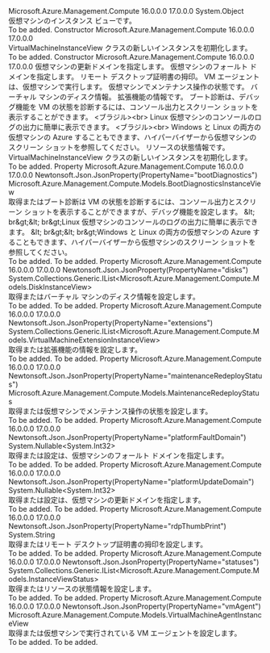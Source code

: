 <Type Name="VirtualMachineInstanceView" FullName="Microsoft.Azure.Management.Compute.Models.VirtualMachineInstanceView">
  <TypeSignature Language="C#" Value="public class VirtualMachineInstanceView" />
  <TypeSignature Language="ILAsm" Value=".class public auto ansi beforefieldinit VirtualMachineInstanceView extends System.Object" />
  <TypeSignature Language="DocId" Value="T:Microsoft.Azure.Management.Compute.Models.VirtualMachineInstanceView" />
  <TypeSignature Language="VB.NET" Value="Public Class VirtualMachineInstanceView" />
  <TypeSignature Language="F#" Value="type VirtualMachineInstanceView = class" />
  <AssemblyInfo>
    <AssemblyName>Microsoft.Azure.Management.Compute</AssemblyName>
    <AssemblyVersion>16.0.0.0</AssemblyVersion>
    <AssemblyVersion>17.0.0.0</AssemblyVersion>
  </AssemblyInfo>
  <Base>
    <BaseTypeName>System.Object</BaseTypeName>
  </Base>
  <Interfaces />
  <Docs>
    <summary>
            仮想マシンのインスタンス ビューです。
            </summary>
    <remarks>To be added.</remarks>
  </Docs>
  <Members>
    <Member MemberName=".ctor">
      <MemberSignature Language="C#" Value="public VirtualMachineInstanceView ();" />
      <MemberSignature Language="ILAsm" Value=".method public hidebysig specialname rtspecialname instance void .ctor() cil managed" />
      <MemberSignature Language="DocId" Value="M:Microsoft.Azure.Management.Compute.Models.VirtualMachineInstanceView.#ctor" />
      <MemberSignature Language="VB.NET" Value="Public Sub New ()" />
      <MemberType>Constructor</MemberType>
      <AssemblyInfo>
        <AssemblyName>Microsoft.Azure.Management.Compute</AssemblyName>
        <AssemblyVersion>16.0.0.0</AssemblyVersion>
        <AssemblyVersion>17.0.0.0</AssemblyVersion>
      </AssemblyInfo>
      <Parameters />
      <Docs>
        <summary>
            VirtualMachineInstanceView クラスの新しいインスタンスを初期化します。
            </summary>
        <remarks>To be added.</remarks>
      </Docs>
    </Member>
    <Member MemberName=".ctor">
      <MemberSignature Language="C#" Value="public VirtualMachineInstanceView (Nullable&lt;int&gt; platformUpdateDomain = null, Nullable&lt;int&gt; platformFaultDomain = null, string rdpThumbPrint = null, Microsoft.Azure.Management.Compute.Models.VirtualMachineAgentInstanceView vmAgent = null, Microsoft.Azure.Management.Compute.Models.MaintenanceRedeployStatus maintenanceRedeployStatus = null, System.Collections.Generic.IList&lt;Microsoft.Azure.Management.Compute.Models.DiskInstanceView&gt; disks = null, System.Collections.Generic.IList&lt;Microsoft.Azure.Management.Compute.Models.VirtualMachineExtensionInstanceView&gt; extensions = null, Microsoft.Azure.Management.Compute.Models.BootDiagnosticsInstanceView bootDiagnostics = null, System.Collections.Generic.IList&lt;Microsoft.Azure.Management.Compute.Models.InstanceViewStatus&gt; statuses = null);" />
      <MemberSignature Language="ILAsm" Value=".method public hidebysig specialname rtspecialname instance void .ctor(valuetype System.Nullable`1&lt;int32&gt; platformUpdateDomain, valuetype System.Nullable`1&lt;int32&gt; platformFaultDomain, string rdpThumbPrint, class Microsoft.Azure.Management.Compute.Models.VirtualMachineAgentInstanceView vmAgent, class Microsoft.Azure.Management.Compute.Models.MaintenanceRedeployStatus maintenanceRedeployStatus, class System.Collections.Generic.IList`1&lt;class Microsoft.Azure.Management.Compute.Models.DiskInstanceView&gt; disks, class System.Collections.Generic.IList`1&lt;class Microsoft.Azure.Management.Compute.Models.VirtualMachineExtensionInstanceView&gt; extensions, class Microsoft.Azure.Management.Compute.Models.BootDiagnosticsInstanceView bootDiagnostics, class System.Collections.Generic.IList`1&lt;class Microsoft.Azure.Management.Compute.Models.InstanceViewStatus&gt; statuses) cil managed" />
      <MemberSignature Language="DocId" Value="M:Microsoft.Azure.Management.Compute.Models.VirtualMachineInstanceView.#ctor(System.Nullable{System.Int32},System.Nullable{System.Int32},System.String,Microsoft.Azure.Management.Compute.Models.VirtualMachineAgentInstanceView,Microsoft.Azure.Management.Compute.Models.MaintenanceRedeployStatus,System.Collections.Generic.IList{Microsoft.Azure.Management.Compute.Models.DiskInstanceView},System.Collections.Generic.IList{Microsoft.Azure.Management.Compute.Models.VirtualMachineExtensionInstanceView},Microsoft.Azure.Management.Compute.Models.BootDiagnosticsInstanceView,System.Collections.Generic.IList{Microsoft.Azure.Management.Compute.Models.InstanceViewStatus})" />
      <MemberSignature Language="F#" Value="new Microsoft.Azure.Management.Compute.Models.VirtualMachineInstanceView : Nullable&lt;int&gt; * Nullable&lt;int&gt; * string * Microsoft.Azure.Management.Compute.Models.VirtualMachineAgentInstanceView * Microsoft.Azure.Management.Compute.Models.MaintenanceRedeployStatus * System.Collections.Generic.IList&lt;Microsoft.Azure.Management.Compute.Models.DiskInstanceView&gt; * System.Collections.Generic.IList&lt;Microsoft.Azure.Management.Compute.Models.VirtualMachineExtensionInstanceView&gt; * Microsoft.Azure.Management.Compute.Models.BootDiagnosticsInstanceView * System.Collections.Generic.IList&lt;Microsoft.Azure.Management.Compute.Models.InstanceViewStatus&gt; -&gt; Microsoft.Azure.Management.Compute.Models.VirtualMachineInstanceView" Usage="new Microsoft.Azure.Management.Compute.Models.VirtualMachineInstanceView (platformUpdateDomain, platformFaultDomain, rdpThumbPrint, vmAgent, maintenanceRedeployStatus, disks, extensions, bootDiagnostics, statuses)" />
      <MemberType>Constructor</MemberType>
      <AssemblyInfo>
        <AssemblyName>Microsoft.Azure.Management.Compute</AssemblyName>
        <AssemblyVersion>16.0.0.0</AssemblyVersion>
        <AssemblyVersion>17.0.0.0</AssemblyVersion>
      </AssemblyInfo>
      <Parameters>
        <Parameter Name="platformUpdateDomain" Type="System.Nullable&lt;System.Int32&gt;" />
        <Parameter Name="platformFaultDomain" Type="System.Nullable&lt;System.Int32&gt;" />
        <Parameter Name="rdpThumbPrint" Type="System.String" />
        <Parameter Name="vmAgent" Type="Microsoft.Azure.Management.Compute.Models.VirtualMachineAgentInstanceView" />
        <Parameter Name="maintenanceRedeployStatus" Type="Microsoft.Azure.Management.Compute.Models.MaintenanceRedeployStatus" />
        <Parameter Name="disks" Type="System.Collections.Generic.IList&lt;Microsoft.Azure.Management.Compute.Models.DiskInstanceView&gt;" />
        <Parameter Name="extensions" Type="System.Collections.Generic.IList&lt;Microsoft.Azure.Management.Compute.Models.VirtualMachineExtensionInstanceView&gt;" />
        <Parameter Name="bootDiagnostics" Type="Microsoft.Azure.Management.Compute.Models.BootDiagnosticsInstanceView" />
        <Parameter Name="statuses" Type="System.Collections.Generic.IList&lt;Microsoft.Azure.Management.Compute.Models.InstanceViewStatus&gt;" />
      </Parameters>
      <Docs>
        <param name="platformUpdateDomain">仮想マシンの更新ドメインを指定します。</param>
        <param name="platformFaultDomain">仮想マシンのフォールト ドメインを指定します。</param>
        <param name="rdpThumbPrint">リモート デスクトップ証明書の拇印。</param>
        <param name="vmAgent">VM エージェントは、仮想マシンで実行します。</param>
        <param name="maintenanceRedeployStatus">仮想マシンでメンテナンス操作の状態です。</param>
        <param name="disks">バーチャル マシンのディスク情報。</param>
        <param name="extensions">拡張機能の情報です。</param>
        <param name="bootDiagnostics">ブート診断は、デバッグ機能を VM の状態を診断するには、コンソール出力とスクリーン ショットを表示することができます。 &lt;ブラジル&gt;&lt;br&gt; Linux 仮想マシンのコンソールのログの出力に簡単に表示できます。
            &lt;ブラジル&gt;&lt;br&gt; Windows と Linux の両方の仮想マシンの Azure することもできます、ハイパーバイザーから仮想マシンのスクリーン ショットを参照してください。</param>
        <param name="statuses">リソースの状態情報です。</param>
        <summary>
            VirtualMachineInstanceView クラスの新しいインスタンスを初期化します。
            </summary>
        <remarks>To be added.</remarks>
      </Docs>
    </Member>
    <Member MemberName="BootDiagnostics">
      <MemberSignature Language="C#" Value="public Microsoft.Azure.Management.Compute.Models.BootDiagnosticsInstanceView BootDiagnostics { get; set; }" />
      <MemberSignature Language="ILAsm" Value=".property instance class Microsoft.Azure.Management.Compute.Models.BootDiagnosticsInstanceView BootDiagnostics" />
      <MemberSignature Language="DocId" Value="P:Microsoft.Azure.Management.Compute.Models.VirtualMachineInstanceView.BootDiagnostics" />
      <MemberSignature Language="VB.NET" Value="Public Property BootDiagnostics As BootDiagnosticsInstanceView" />
      <MemberSignature Language="F#" Value="member this.BootDiagnostics : Microsoft.Azure.Management.Compute.Models.BootDiagnosticsInstanceView with get, set" Usage="Microsoft.Azure.Management.Compute.Models.VirtualMachineInstanceView.BootDiagnostics" />
      <MemberType>Property</MemberType>
      <AssemblyInfo>
        <AssemblyName>Microsoft.Azure.Management.Compute</AssemblyName>
        <AssemblyVersion>16.0.0.0</AssemblyVersion>
        <AssemblyVersion>17.0.0.0</AssemblyVersion>
      </AssemblyInfo>
      <Attributes>
        <Attribute>
          <AttributeName>Newtonsoft.Json.JsonProperty(PropertyName="bootDiagnostics")</AttributeName>
        </Attribute>
      </Attributes>
      <ReturnValue>
        <ReturnType>Microsoft.Azure.Management.Compute.Models.BootDiagnosticsInstanceView</ReturnType>
      </ReturnValue>
      <Docs>
        <summary>
            取得またはブート診断は VM の状態を診断するには、コンソール出力とスクリーン ショットを表示することができますが、デバッグ機能を設定します。
            &amp;lt; br&amp;gt;&amp;lt; br&amp;gt;Linux 仮想マシンのコンソールのログの出力に簡単に表示できます。
            &amp;lt; br&amp;gt;&amp;lt; br&amp;gt;Windows と Linux の両方の仮想マシンの Azure することもできます、ハイパーバイザーから仮想マシンのスクリーン ショットを参照してください。
            </summary>
        <value>To be added.</value>
        <remarks>To be added.</remarks>
      </Docs>
    </Member>
    <Member MemberName="Disks">
      <MemberSignature Language="C#" Value="public System.Collections.Generic.IList&lt;Microsoft.Azure.Management.Compute.Models.DiskInstanceView&gt; Disks { get; set; }" />
      <MemberSignature Language="ILAsm" Value=".property instance class System.Collections.Generic.IList`1&lt;class Microsoft.Azure.Management.Compute.Models.DiskInstanceView&gt; Disks" />
      <MemberSignature Language="DocId" Value="P:Microsoft.Azure.Management.Compute.Models.VirtualMachineInstanceView.Disks" />
      <MemberSignature Language="VB.NET" Value="Public Property Disks As IList(Of DiskInstanceView)" />
      <MemberSignature Language="F#" Value="member this.Disks : System.Collections.Generic.IList&lt;Microsoft.Azure.Management.Compute.Models.DiskInstanceView&gt; with get, set" Usage="Microsoft.Azure.Management.Compute.Models.VirtualMachineInstanceView.Disks" />
      <MemberType>Property</MemberType>
      <AssemblyInfo>
        <AssemblyName>Microsoft.Azure.Management.Compute</AssemblyName>
        <AssemblyVersion>16.0.0.0</AssemblyVersion>
        <AssemblyVersion>17.0.0.0</AssemblyVersion>
      </AssemblyInfo>
      <Attributes>
        <Attribute>
          <AttributeName>Newtonsoft.Json.JsonProperty(PropertyName="disks")</AttributeName>
        </Attribute>
      </Attributes>
      <ReturnValue>
        <ReturnType>System.Collections.Generic.IList&lt;Microsoft.Azure.Management.Compute.Models.DiskInstanceView&gt;</ReturnType>
      </ReturnValue>
      <Docs>
        <summary>
            取得またはバーチャル マシンのディスク情報を設定します。
            </summary>
        <value>To be added.</value>
        <remarks>To be added.</remarks>
      </Docs>
    </Member>
    <Member MemberName="Extensions">
      <MemberSignature Language="C#" Value="public System.Collections.Generic.IList&lt;Microsoft.Azure.Management.Compute.Models.VirtualMachineExtensionInstanceView&gt; Extensions { get; set; }" />
      <MemberSignature Language="ILAsm" Value=".property instance class System.Collections.Generic.IList`1&lt;class Microsoft.Azure.Management.Compute.Models.VirtualMachineExtensionInstanceView&gt; Extensions" />
      <MemberSignature Language="DocId" Value="P:Microsoft.Azure.Management.Compute.Models.VirtualMachineInstanceView.Extensions" />
      <MemberSignature Language="VB.NET" Value="Public Property Extensions As IList(Of VirtualMachineExtensionInstanceView)" />
      <MemberSignature Language="F#" Value="member this.Extensions : System.Collections.Generic.IList&lt;Microsoft.Azure.Management.Compute.Models.VirtualMachineExtensionInstanceView&gt; with get, set" Usage="Microsoft.Azure.Management.Compute.Models.VirtualMachineInstanceView.Extensions" />
      <MemberType>Property</MemberType>
      <AssemblyInfo>
        <AssemblyName>Microsoft.Azure.Management.Compute</AssemblyName>
        <AssemblyVersion>16.0.0.0</AssemblyVersion>
        <AssemblyVersion>17.0.0.0</AssemblyVersion>
      </AssemblyInfo>
      <Attributes>
        <Attribute>
          <AttributeName>Newtonsoft.Json.JsonProperty(PropertyName="extensions")</AttributeName>
        </Attribute>
      </Attributes>
      <ReturnValue>
        <ReturnType>System.Collections.Generic.IList&lt;Microsoft.Azure.Management.Compute.Models.VirtualMachineExtensionInstanceView&gt;</ReturnType>
      </ReturnValue>
      <Docs>
        <summary>
            取得または拡張機能の情報を設定します。
            </summary>
        <value>To be added.</value>
        <remarks>To be added.</remarks>
      </Docs>
    </Member>
    <Member MemberName="MaintenanceRedeployStatus">
      <MemberSignature Language="C#" Value="public Microsoft.Azure.Management.Compute.Models.MaintenanceRedeployStatus MaintenanceRedeployStatus { get; set; }" />
      <MemberSignature Language="ILAsm" Value=".property instance class Microsoft.Azure.Management.Compute.Models.MaintenanceRedeployStatus MaintenanceRedeployStatus" />
      <MemberSignature Language="DocId" Value="P:Microsoft.Azure.Management.Compute.Models.VirtualMachineInstanceView.MaintenanceRedeployStatus" />
      <MemberSignature Language="VB.NET" Value="Public Property MaintenanceRedeployStatus As MaintenanceRedeployStatus" />
      <MemberSignature Language="F#" Value="member this.MaintenanceRedeployStatus : Microsoft.Azure.Management.Compute.Models.MaintenanceRedeployStatus with get, set" Usage="Microsoft.Azure.Management.Compute.Models.VirtualMachineInstanceView.MaintenanceRedeployStatus" />
      <MemberType>Property</MemberType>
      <AssemblyInfo>
        <AssemblyName>Microsoft.Azure.Management.Compute</AssemblyName>
        <AssemblyVersion>16.0.0.0</AssemblyVersion>
        <AssemblyVersion>17.0.0.0</AssemblyVersion>
      </AssemblyInfo>
      <Attributes>
        <Attribute>
          <AttributeName>Newtonsoft.Json.JsonProperty(PropertyName="maintenanceRedeployStatus")</AttributeName>
        </Attribute>
      </Attributes>
      <ReturnValue>
        <ReturnType>Microsoft.Azure.Management.Compute.Models.MaintenanceRedeployStatus</ReturnType>
      </ReturnValue>
      <Docs>
        <summary>
            取得または仮想マシンでメンテナンス操作の状態を設定します。
            </summary>
        <value>To be added.</value>
        <remarks>To be added.</remarks>
      </Docs>
    </Member>
    <Member MemberName="PlatformFaultDomain">
      <MemberSignature Language="C#" Value="public Nullable&lt;int&gt; PlatformFaultDomain { get; set; }" />
      <MemberSignature Language="ILAsm" Value=".property instance valuetype System.Nullable`1&lt;int32&gt; PlatformFaultDomain" />
      <MemberSignature Language="DocId" Value="P:Microsoft.Azure.Management.Compute.Models.VirtualMachineInstanceView.PlatformFaultDomain" />
      <MemberSignature Language="VB.NET" Value="Public Property PlatformFaultDomain As Nullable(Of Integer)" />
      <MemberSignature Language="F#" Value="member this.PlatformFaultDomain : Nullable&lt;int&gt; with get, set" Usage="Microsoft.Azure.Management.Compute.Models.VirtualMachineInstanceView.PlatformFaultDomain" />
      <MemberType>Property</MemberType>
      <AssemblyInfo>
        <AssemblyName>Microsoft.Azure.Management.Compute</AssemblyName>
        <AssemblyVersion>16.0.0.0</AssemblyVersion>
        <AssemblyVersion>17.0.0.0</AssemblyVersion>
      </AssemblyInfo>
      <Attributes>
        <Attribute>
          <AttributeName>Newtonsoft.Json.JsonProperty(PropertyName="platformFaultDomain")</AttributeName>
        </Attribute>
      </Attributes>
      <ReturnValue>
        <ReturnType>System.Nullable&lt;System.Int32&gt;</ReturnType>
      </ReturnValue>
      <Docs>
        <summary>
            取得または設定は、仮想マシンのフォールト ドメインを指定します。
            </summary>
        <value>To be added.</value>
        <remarks>To be added.</remarks>
      </Docs>
    </Member>
    <Member MemberName="PlatformUpdateDomain">
      <MemberSignature Language="C#" Value="public Nullable&lt;int&gt; PlatformUpdateDomain { get; set; }" />
      <MemberSignature Language="ILAsm" Value=".property instance valuetype System.Nullable`1&lt;int32&gt; PlatformUpdateDomain" />
      <MemberSignature Language="DocId" Value="P:Microsoft.Azure.Management.Compute.Models.VirtualMachineInstanceView.PlatformUpdateDomain" />
      <MemberSignature Language="VB.NET" Value="Public Property PlatformUpdateDomain As Nullable(Of Integer)" />
      <MemberSignature Language="F#" Value="member this.PlatformUpdateDomain : Nullable&lt;int&gt; with get, set" Usage="Microsoft.Azure.Management.Compute.Models.VirtualMachineInstanceView.PlatformUpdateDomain" />
      <MemberType>Property</MemberType>
      <AssemblyInfo>
        <AssemblyName>Microsoft.Azure.Management.Compute</AssemblyName>
        <AssemblyVersion>16.0.0.0</AssemblyVersion>
        <AssemblyVersion>17.0.0.0</AssemblyVersion>
      </AssemblyInfo>
      <Attributes>
        <Attribute>
          <AttributeName>Newtonsoft.Json.JsonProperty(PropertyName="platformUpdateDomain")</AttributeName>
        </Attribute>
      </Attributes>
      <ReturnValue>
        <ReturnType>System.Nullable&lt;System.Int32&gt;</ReturnType>
      </ReturnValue>
      <Docs>
        <summary>
            取得または設定は、仮想マシンの更新ドメインを指定します。
            </summary>
        <value>To be added.</value>
        <remarks>To be added.</remarks>
      </Docs>
    </Member>
    <Member MemberName="RdpThumbPrint">
      <MemberSignature Language="C#" Value="public string RdpThumbPrint { get; set; }" />
      <MemberSignature Language="ILAsm" Value=".property instance string RdpThumbPrint" />
      <MemberSignature Language="DocId" Value="P:Microsoft.Azure.Management.Compute.Models.VirtualMachineInstanceView.RdpThumbPrint" />
      <MemberSignature Language="VB.NET" Value="Public Property RdpThumbPrint As String" />
      <MemberSignature Language="F#" Value="member this.RdpThumbPrint : string with get, set" Usage="Microsoft.Azure.Management.Compute.Models.VirtualMachineInstanceView.RdpThumbPrint" />
      <MemberType>Property</MemberType>
      <AssemblyInfo>
        <AssemblyName>Microsoft.Azure.Management.Compute</AssemblyName>
        <AssemblyVersion>16.0.0.0</AssemblyVersion>
        <AssemblyVersion>17.0.0.0</AssemblyVersion>
      </AssemblyInfo>
      <Attributes>
        <Attribute>
          <AttributeName>Newtonsoft.Json.JsonProperty(PropertyName="rdpThumbPrint")</AttributeName>
        </Attribute>
      </Attributes>
      <ReturnValue>
        <ReturnType>System.String</ReturnType>
      </ReturnValue>
      <Docs>
        <summary>
            取得またはリモート デスクトップ証明書の拇印を設定します。
            </summary>
        <value>To be added.</value>
        <remarks>To be added.</remarks>
      </Docs>
    </Member>
    <Member MemberName="Statuses">
      <MemberSignature Language="C#" Value="public System.Collections.Generic.IList&lt;Microsoft.Azure.Management.Compute.Models.InstanceViewStatus&gt; Statuses { get; set; }" />
      <MemberSignature Language="ILAsm" Value=".property instance class System.Collections.Generic.IList`1&lt;class Microsoft.Azure.Management.Compute.Models.InstanceViewStatus&gt; Statuses" />
      <MemberSignature Language="DocId" Value="P:Microsoft.Azure.Management.Compute.Models.VirtualMachineInstanceView.Statuses" />
      <MemberSignature Language="VB.NET" Value="Public Property Statuses As IList(Of InstanceViewStatus)" />
      <MemberSignature Language="F#" Value="member this.Statuses : System.Collections.Generic.IList&lt;Microsoft.Azure.Management.Compute.Models.InstanceViewStatus&gt; with get, set" Usage="Microsoft.Azure.Management.Compute.Models.VirtualMachineInstanceView.Statuses" />
      <MemberType>Property</MemberType>
      <AssemblyInfo>
        <AssemblyName>Microsoft.Azure.Management.Compute</AssemblyName>
        <AssemblyVersion>16.0.0.0</AssemblyVersion>
        <AssemblyVersion>17.0.0.0</AssemblyVersion>
      </AssemblyInfo>
      <Attributes>
        <Attribute>
          <AttributeName>Newtonsoft.Json.JsonProperty(PropertyName="statuses")</AttributeName>
        </Attribute>
      </Attributes>
      <ReturnValue>
        <ReturnType>System.Collections.Generic.IList&lt;Microsoft.Azure.Management.Compute.Models.InstanceViewStatus&gt;</ReturnType>
      </ReturnValue>
      <Docs>
        <summary>
            取得またはリソースの状態情報を設定します。
            </summary>
        <value>To be added.</value>
        <remarks>To be added.</remarks>
      </Docs>
    </Member>
    <Member MemberName="VmAgent">
      <MemberSignature Language="C#" Value="public Microsoft.Azure.Management.Compute.Models.VirtualMachineAgentInstanceView VmAgent { get; set; }" />
      <MemberSignature Language="ILAsm" Value=".property instance class Microsoft.Azure.Management.Compute.Models.VirtualMachineAgentInstanceView VmAgent" />
      <MemberSignature Language="DocId" Value="P:Microsoft.Azure.Management.Compute.Models.VirtualMachineInstanceView.VmAgent" />
      <MemberSignature Language="VB.NET" Value="Public Property VmAgent As VirtualMachineAgentInstanceView" />
      <MemberSignature Language="F#" Value="member this.VmAgent : Microsoft.Azure.Management.Compute.Models.VirtualMachineAgentInstanceView with get, set" Usage="Microsoft.Azure.Management.Compute.Models.VirtualMachineInstanceView.VmAgent" />
      <MemberType>Property</MemberType>
      <AssemblyInfo>
        <AssemblyName>Microsoft.Azure.Management.Compute</AssemblyName>
        <AssemblyVersion>16.0.0.0</AssemblyVersion>
        <AssemblyVersion>17.0.0.0</AssemblyVersion>
      </AssemblyInfo>
      <Attributes>
        <Attribute>
          <AttributeName>Newtonsoft.Json.JsonProperty(PropertyName="vmAgent")</AttributeName>
        </Attribute>
      </Attributes>
      <ReturnValue>
        <ReturnType>Microsoft.Azure.Management.Compute.Models.VirtualMachineAgentInstanceView</ReturnType>
      </ReturnValue>
      <Docs>
        <summary>
            取得または仮想マシンで実行されている VM エージェントを設定します。
            </summary>
        <value>To be added.</value>
        <remarks>To be added.</remarks>
      </Docs>
    </Member>
  </Members>
</Type>